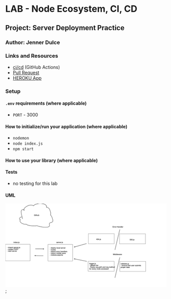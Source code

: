 # LAB - Node Ecosystem, CI, CD

## Project: Server Deployment Practice

### Author: Jenner Dulce

### Links and Resources

- [ci/cd](https://github.com/jennerdulce/server-deployment-practice/actions) (GitHub Actions)
- [Pull Request](https://github.com/jennerdulce/server-deployment-practice/pull/3)
- [HEROKU App](https://jennerdulce-server-deploy-dev.herokuapp.com/)

### Setup

#### `.env` requirements (where applicable)

- `PORT` - 3000

#### How to initialize/run your application (where applicable)

- `nodemon`
- `node index.js`
- `npm start`

#### How to use your library (where applicable)

#### Tests

- no testing for this lab

#### UML

![UML Example](./UML.png);
